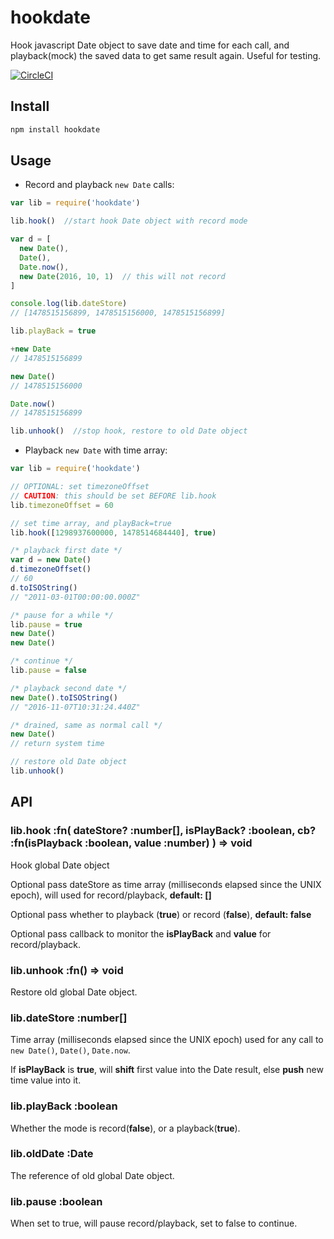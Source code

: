 # hookdate
Hook javascript Date object to save date and time for each call, and playback(mock) the saved data to get same result again. Useful for testing.

[![CircleCI](https://circleci.com/gh/futurist/hookdate.svg?style=svg)](https://circleci.com/gh/futurist/hookdate)

## Install

``` bash
npm install hookdate
```

## Usage

 - Record and playback `new Date` calls:

``` javascript
var lib = require('hookdate')

lib.hook()  //start hook Date object with record mode

var d = [
  new Date(),
  Date(),
  Date.now(),
  new Date(2016, 10, 1)  // this will not record
]

console.log(lib.dateStore)
// [1478515156899, 1478515156000, 1478515156899]

lib.playBack = true

+new Date
// 1478515156899

new Date()
// 1478515156000

Date.now()
// 1478515156899

lib.unhook()  //stop hook, restore to old Date object
```

 - Playback `new Date` with time array:

``` javascript
var lib = require('hookdate')

// OPTIONAL: set timezoneOffset
// CAUTION: this should be set BEFORE lib.hook
lib.timezoneOffset = 60

// set time array, and playBack=true
lib.hook([1298937600000, 1478514684440], true)

/* playback first date */
var d = new Date()
d.timezoneOffset()
// 60
d.toISOString()
// "2011-03-01T00:00:00.000Z"

/* pause for a while */
lib.pause = true
new Date()
new Date()

/* continue */
lib.pause = false

/* playback second date */
new Date().toISOString()
// "2016-11-07T10:31:24.440Z"

/* drained, same as normal call */
new Date()
// return system time

// restore old Date object
lib.unhook()
```

## API

### **lib.hook :fn( dateStore? :number[], isPlayBack? :boolean, cb? :fn(isPlayback :boolean, value :number) ) => void**

Hook global Date object

Optional pass dateStore as time array (milliseconds elapsed since the UNIX epoch), will used for record/playback, **default: []**

Optional pass whether to playback (**true**) or record (**false**), **default: false**

Optional pass callback to monitor the **isPlayBack** and **value** for record/playback.

### **lib.unhook :fn() => void**

Restore old global Date object.

### **lib.dateStore :number[]**

Time array (milliseconds elapsed since the UNIX epoch) used for any call to `new Date()`, `Date()`, `Date.now`.

If **isPlayBack** is **true**, will **shift** first value into the Date result, else **push** new time value into it.

### **lib.playBack :boolean**

Whether the mode is record(**false**), or a playback(**true**).

### **lib.oldDate :Date**

The reference of old global Date object.

### **lib.pause :boolean**

When set to true, will pause record/playback, set to false to continue.



